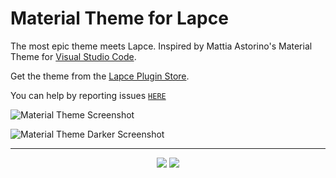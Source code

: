 # Material Theme for Lapce

The most epic theme meets Lapce.
Inspired by Mattia Astorino's Material Theme for [Visual Studio Code](https://github.com/material-theme/vsc-material-theme).

Get the theme from the [Lapce Plugin Store](https://plugins.lapce.dev/plugins/Codextor/material-theme).

You can help by reporting issues [`HERE`](https://github.com/codextor/lapce-material-theme/issues)

![Material Theme Screenshot](https://i.imgur.com/SvVVxFj.png)

![Material Theme Darker Screenshot](https://i.imgur.com/aPO0wYs.png)

---

<p align="center"><a href="http://www.apache.org/licenses/LICENSE-2.0"><img src="https://img.shields.io/badge/License-Apache_2.0-5E81AC.svg?style=flat-square"/></a> <a href="https://creativecommons.org/licenses/by-sa/4.0"><img src="https://img.shields.io/badge/License-CC_BY--SA_4.0-5E81AC.svg?style=flat-square"/></a></p>
